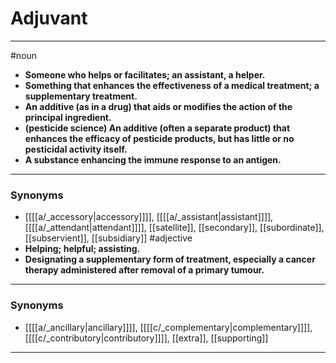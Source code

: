 # Adjuvant
---
#noun
- **Someone who helps or facilitates; an assistant, a helper.**
- **Something that enhances the effectiveness of a medical treatment; a supplementary treatment.**
- **An additive (as in a drug) that aids or modifies the action of the principal ingredient.**
- **(pesticide science) An additive (often a separate product) that enhances the efficacy of pesticide products, but has little or no pesticidal activity itself.**
- **A substance enhancing the immune response to an antigen.**
---
### Synonyms
- [[[[a/_accessory|accessory]]]], [[[[a/_assistant|assistant]]]], [[[[a/_attendant|attendant]]]], [[satellite]], [[secondary]], [[subordinate]], [[subservient]], [[subsidiary]]
#adjective
- **Helping; helpful; assisting.**
- **Designating a supplementary form of treatment, especially a cancer therapy administered after removal of a primary tumour.**
---
### Synonyms
- [[[[a/_ancillary|ancillary]]]], [[[[c/_complementary|complementary]]]], [[[[c/_contributory|contributory]]]], [[extra]], [[supporting]]
---
